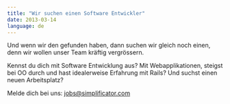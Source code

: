 ```yaml
---
title: "Wir suchen einen Software Entwickler"
date: 2013-03-14
language: de
---
```


Und wenn wir den gefunden haben, dann suchen wir gleich noch einen, denn wir wollen unser Team kräftig vergrössern.

Kennst du dich mit Software Entwicklung aus? Mit Webapplikationen, steigst bei OO durch und hast idealerweise Erfahrung mit Rails? Und suchst einen neuen Arbeitsplatz? 

Melde dich bei uns: jobs@simplificator.com
